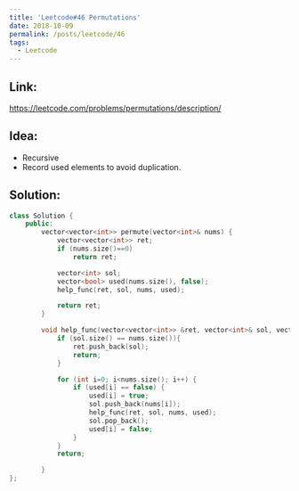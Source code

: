 ```yaml
---
title: 'Leetcode#46 Permutations'
date: 2018-10-09
permalink: /posts/leetcode/46
tags:
  - Leetcode
---
```

## Link: ##
https://leetcode.com/problems/permutations/description/

## Idea: ##
 - Recursive
 - Record used elements to avoid duplication.

## Solution: ##
```cpp
class Solution {
    public:
        vector<vector<int>> permute(vector<int>& nums) {
            vector<vector<int>> ret;
            if (nums.size()==0)
                return ret;

            vector<int> sol;
            vector<bool> used(nums.size(), false);
            help_func(ret, sol, nums, used);

            return ret;
        }

        void help_func(vector<vector<int>> &ret, vector<int>& sol, vector<int>& nums, vector<bool> &used) {
            if (sol.size() == nums.size()){
                ret.push_back(sol);
                return;
            }

            for (int i=0; i<nums.size(); i++) {
                if (used[i] == false) {
                    used[i] = true;
                    sol.push_back(nums[i]);
                    help_func(ret, sol, nums, used);
                    sol.pop_back();
                    used[i] = false;
                }
            }
            return;

        }
};
```

